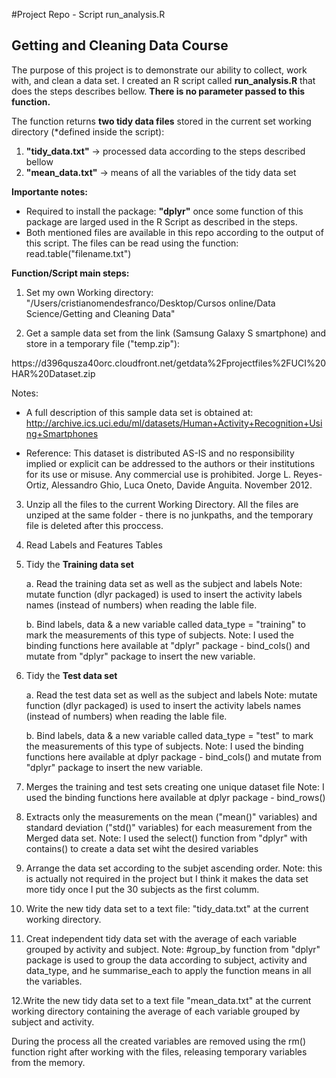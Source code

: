 #Project Repo - Script run_analysis.R
## Getting and Cleaning Data Course

The purpose of this project is to demonstrate our ability to collect, work with, and clean a data set. I created an R script called <b>run_analysis.R</b> that does the steps describes bellow. <b>There is no parameter passed to this function.</b>
 
The function returns <b>two tidy data files</b> stored in the current set working directory (*defined inside the script):

  1) <b>"tidy_data.txt"</b> -> processed data according to the steps described bellow     
  2) <b>"mean_data.txt"</b> -> means of all the variables of the tidy data set
 
<b>Importante notes:</b> 

* Required to install the package: <b>"dplyr"</b> once some function of this package are larged used in the R Script as described in the steps.
* Both mentioned files are available in this repo according to the output of this script. The files can be read using the function: read.table("filename.txt")

<b>Function/Script main steps:</b>

  1. Set my own Working directory: 
  "/Users/cristianomendesfranco/Desktop/Cursos online/Data Science/Getting and Cleaning Data"

  2. Get a sample data set from the link (Samsung Galaxy S smartphone) and store in a temporary file ("temp.zip"):
  <link> https://d396qusza40orc.cloudfront.net/getdata%2Fprojectfiles%2FUCI%20HAR%20Dataset.zip </link>

 Notes: 
 * A full description of this sample data set is obtained at:    <link>http://archive.ics.uci.edu/ml/datasets/Human+Activity+Recognition+Using+Smartphones</link>
 
 * Reference: This dataset is distributed AS-IS and no responsibility implied or explicit can be addressed to the authors or their institutions for its use or misuse. Any commercial use is prohibited. Jorge L. Reyes-Ortiz, Alessandro Ghio, Luca Oneto, Davide Anguita. November 2012.

  3. Unzip all the files to the current Working Directory. All the files are unziped at the same folder - there is no junkpaths, and the temporary file is deleted after this proccess.

  4. Read Labels and Features Tables 
  
  5. Tidy the <b>Training data set </b>
  
     a. Read the training data set as well as the subject and labels
        Note: mutate function (dlyr packaged) is used to insert the activity labels names (instead of numbers) when reading the lable file.

     b. Bind labels, data & a new variable called data_type = "training" to mark the measurements of this type of subjects.
     Note: I used the binding functions here available at "dplyr" package - bind_cols() and mutate from "dplyr" package to insert the new variable.
     
  6. Tidy the <b>Test data set </b>
  
     a. Read the test data set as well as the subject and labels
        Note: mutate function (dlyr packaged) is used to insert the activity labels names (instead of numbers) when reading the lable file.

     b. Bind labels, data & a new variable called data_type = "test" to mark the measurements of this type of subjects.
     Note: I used the binding functions here available at dplyr package - bind_cols() and mutate from "dplyr" package to insert the new variable.

  7. Merges the training and test sets creating one unique dataset file
     Note: I used the binding functions here available at dplyr package - bind_rows()
  
  8. Extracts only the measurements on the mean ("mean()" variables) and standard deviation ("std()" variables) for each measurement from the Merged data set.
     Note: I used the select() function from "dplyr" with contains() to create a data set wiht the desired variables 

  9. Arrange the data set according to the subjet ascending order.
     Note: this is actually not required in the project but I think it makes the data set more tidy once I put the 30 subjects as the first columm.

  10. Write the new tidy data set to a text file: "tidy_data.txt" at the current working directory.
  
  11. Creat independent tidy data set with the average of each variable grouped by activity and subject.
      Note: #group_by function from "dplyr" package is used to group the data according to subject, activity and data_type, and he summarise_each to apply the function means in all the variables.   
  
  12.Write the new tidy data set to a text file "mean_data.txt" at the current working directory containing the average of each variable grouped by subject and activity.

During the process all the created variables are removed using the rm() function right after working with the files, releasing temporary variables from the memory.
